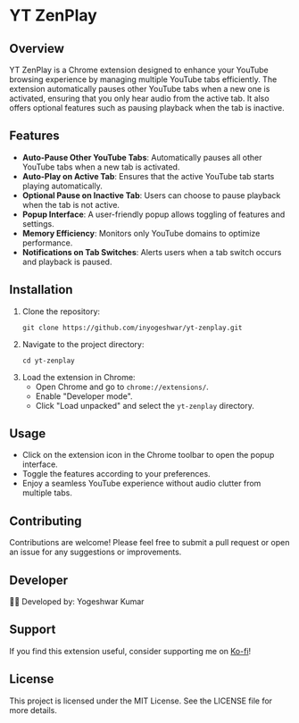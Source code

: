 # YT ZenPlay

## Overview
YT ZenPlay is a Chrome extension designed to enhance your YouTube browsing experience by managing multiple YouTube tabs efficiently. The extension automatically pauses other YouTube tabs when a new one is activated, ensuring that you only hear audio from the active tab. It also offers optional features such as pausing playback when the tab is inactive.

## Features
- **Auto-Pause Other YouTube Tabs**: Automatically pauses all other YouTube tabs when a new tab is activated.
- **Auto-Play on Active Tab**: Ensures that the active YouTube tab starts playing automatically.
- **Optional Pause on Inactive Tab**: Users can choose to pause playback when the tab is not active.
- **Popup Interface**: A user-friendly popup allows toggling of features and settings.
- **Memory Efficiency**: Monitors only YouTube domains to optimize performance.
- **Notifications on Tab Switches**: Alerts users when a tab switch occurs and playback is paused.

## Installation
1. Clone the repository:
   ```
   git clone https://github.com/inyogeshwar/yt-zenplay.git
   ```
2. Navigate to the project directory:
   ```
   cd yt-zenplay
   ```
3. Load the extension in Chrome:
   - Open Chrome and go to `chrome://extensions/`.
   - Enable "Developer mode".
   - Click "Load unpacked" and select the `yt-zenplay` directory.

## Usage
- Click on the extension icon in the Chrome toolbar to open the popup interface.
- Toggle the features according to your preferences.
- Enjoy a seamless YouTube experience without audio clutter from multiple tabs.

## Contributing
Contributions are welcome! Please feel free to submit a pull request or open an issue for any suggestions or improvements.

## Developer
🧑‍💻 Developed by: Yogeshwar Kumar

## Support
If you find this extension useful, consider supporting me on [Ko-fi](https://ko-fi.com/yogeshwarkumar)!

## License
This project is licensed under the MIT License. See the LICENSE file for more details.